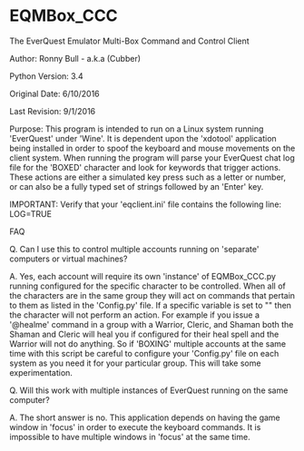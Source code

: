# EQMBox_CCC 
The EverQuest Emulator Multi-Box Command and Control Client

Author: Ronny Bull - a.k.a (Cubber)

Python Version: 3.4

Original Date: 6/10/2016

Last Revision: 9/1/2016

Purpose:  This program is intended to run on a Linux system running 'EverQuest' under 'Wine'.
          It is dependent upon the 'xdotool' application being installed in order to spoof the
          keyboard and mouse movements on the client system.  When running the program will
          parse your EverQuest chat log file for the 'BOXED' character and look for keywords
          that trigger actions.  These actions are either a simulated key press such as a letter
          or number, or can also be a fully typed set of strings followed by an 'Enter' key.

IMPORTANT: Verify that your 'eqclient.ini' file contains the following line: LOG=TRUE


FAQ

Q. Can I use this to control multiple accounts running on 'separate' computers or virtual machines?

A. Yes, each account will require its own 'instance' of EQMBox_CCC.py running configured for the specific character to be controlled.  When all of the characters are in the same group they will act on commands that pertain to them as listed in the 'Config.py' file.  If a specific variable is set to "" then the character will not perform an action.  For example if you issue a '@healme' command in a group with a Warrior, Cleric, and Shaman both the Shaman and Cleric will heal you if configured for their heal spell and the Warrior will not do anything.  So if 'BOXING' multiple accounts at the same time with this script be careful to configure your 'Config.py' file on each system as you need it for your particular group.  This will take some experimentation.



Q. Will this work with multiple instances of EverQuest running on the same computer?

A. The short answer is no.  This application depends on having the game window in 'focus' in order to execute the keyboard commands.  It is impossible to have multiple windows in 'focus' at the same time.  

